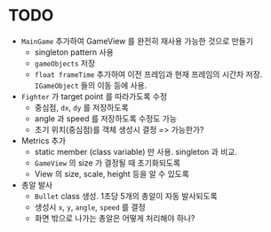 # TODO
* `MainGame` 추가하여 GameView 를 완전히 재사용 가능한 것으로 만들기
  * singleton pattern 사용
  * `gameObjects` 저장
  * `float frameTime` 추가하여 이전 프레임과 현재 프레임의 시간차 저장. `IGameObject` 들의 이동 등에 사용.
* `Fighter` 가 target point 를 따라가도록 수정
  * 중심점, `dx`, `dy` 를 저장하도록 
  * angle 과 speed 를 저장하도록 수정도 가능
  * 초기 위치(중심점)를 객체 생성시 결정 => 가능한가?
* Metrics 추가
  * static member (class variable) 만 사용. singleton 과 비교.
  * `GameView` 의 size 가 결정될 때 초기화되도록
  * View 의 size, scale, height 등을 알 수 있도록
* 총알 발사
  * `Bullet` class 생성. 1초당 5개의 총알이 자동 발사되도록
  * 생성시 `x`, `y`, `angle`, `speed` 를 결정
  * 화면 밖으로 나가는 총알은 어떻게 처리해야 하나?